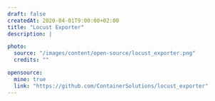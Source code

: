 ```yaml
---
draft: false
createdAt: 2020-04-01T9:00:00+02:00
title: "Locust Exporter"
description: |

photo:
  source: "/images/content/open-source/locust_exporter.png"
  credits: ""

opensource:
  mine: true
  link: "https://github.com/ContainerSolutions/locust_exporter"
---
```

